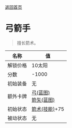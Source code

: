 [返回首页](index.md)  
# 弓箭手  
> 擅长箭术。  
  
名称  |  值  
----  |  ----  
解锁价格  |  10太阳  
分数  |  -1000  
初始装备  |  无  
额外卡牌  |  [弓(蓝图)](Bp_Bow.md)<br>[箭矢(蓝图)](Bp_Arrow.md)  
初始状态  |  [箭术(技能)](Skill_Archery.md)+75  
被动状态  |  无  
